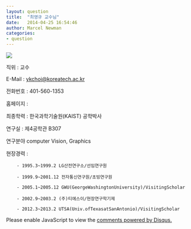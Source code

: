 ```yaml
---
layout: question
title:  "최영규 교수님"
date:   2014-04-25 16:54:46
author: Marcel Newman
categories:
- question
---
```

<img src="https://lh3.googleusercontent.com/Lua-n4ssRqVlJM_np6LFcNYW0xw_s1DfGoWzW5cfRQ=w200-h240-p-no">

직위 : 교수

E-Mail : ykchoi@koreatech.ac.kr

전화번호 : 401-560-1353

홈페이지 : 

최종학력 : 한국과학기술원(KAIST) 공학박사

연구실 : 제4공학관 B307

연구분야 computer Vision, Graphics

현장경력 : 

	    - 1995.3~1999.2 LG산전연구소/선임연구원

	    - 1999.9~2001.12 전자통신연구원/초빙연구원

	    - 2005.1~2005.12 GWU(GeorgeWashingtonUniversity)/VisitingScholar

	    - 2002.9~2003.2 (주)티에스이/현장연구학기제

	    - 2012.3~2013.2 UTSA(Univ.ofTexasatSanAntonio)/VisitingScholar
 


<div id="disqus_thread"></div>
<script type="text/javascript">
    /* * * CONFIGURATION VARIABLES * * */
    var disqus_shortname = '6blogdisqus';
    
    /* * * DON'T EDIT BELOW THIS LINE * * */
    (function() {
        var dsq = document.createElement('script'); dsq.type = 'text/javascript'; dsq.async = true;
        dsq.src = '//' + disqus_shortname + '.disqus.com/embed.js';
        (document.getElementsByTagName('head')[0] || document.getElementsByTagName('body')[0]).appendChild(dsq);
    })();
</script>
<noscript>Please enable JavaScript to view the <a href="https://disqus.com/?ref_noscript" rel="nofollow">comments powered by Disqus.</a></noscript>
<script type="text/javascript">
    /* * * CONFIGURATION VARIABLES * * */
    var disqus_shortname = '6blogdisqus';
    
    /* * * DON'T EDIT BELOW THIS LINE * * */
    (function () {
        var s = document.createElement('script'); s.async = true;
        s.type = 'text/javascript';
        s.src = '//' + disqus_shortname + '.disqus.com/count.js';
        (document.getElementsByTagName('HEAD')[0] || document.getElementsByTagName('BODY')[0]).appendChild(s);
    }());
</script>
